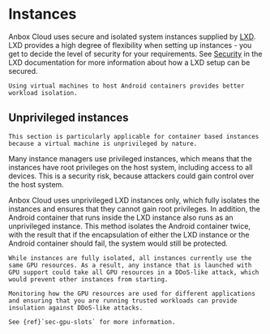 # Instances

Anbox Cloud uses secure and isolated system instances supplied by [LXD](https://ubuntu.com/lxd). LXD provides a high degree of flexibility when setting up instances - you get to decide the level of security for your requirements. See [Security](https://documentation.ubuntu.com/lxd/en/latest/security/) in the LXD documentation for more information about how a LXD setup can be secured.

```{tip}
Using virtual machines to host Android containers provides better workload isolation. 
```

## Unprivileged instances

```{note}
This section is particularly applicable for container based instances because a virtual machine is unprivileged by nature.
```

Many instance managers use privileged instances, which means that the instances have root privileges on the host system, including access to all devices. This is a security risk, because attackers could gain control over the host system.

Anbox Cloud uses unprivileged LXD instances only, which fully isolates the instances and ensures that they cannot gain root privileges. In addition, the Android container that runs inside the LXD instance also runs as an unprivileged instance. This method isolates the Android container twice, with the result that if the encapsulation of either the LXD instance or the Android container should fail, the system would still be protected.

```{caution}
While instances are fully isolated, all instances currently use the same GPU resources. As a result, any instance that is launched with GPU support could take all GPU resources in a DDoS-like attack, which would prevent other instances from starting.

Monitoring how the GPU resources are used for different applications and ensuring that you are running trusted workloads can provide insulation against DDoS-like attacks.

See {ref}`sec-gpu-slots` for more information.
```